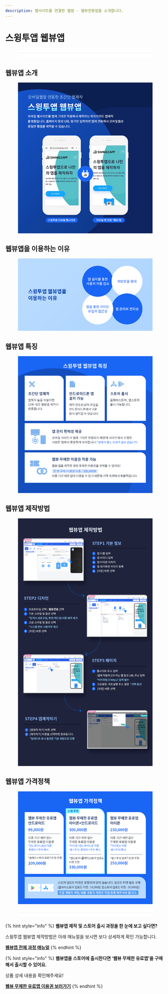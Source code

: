 ```yaml
---
description: 웹사이트를 연결한 웹앱 - 웹뷰전용앱을 소개합니다.
---
```


# 스윙투앱 웹뷰앱

<figure><img src="../../.gitbook/assets/구분선 (2).PNG" alt=""><figcaption></figcaption></figure>

## 웹뷰앱 소개

<figure><img src="../../.gitbook/assets/웹뷰앱홍보이미지1 (1).png" alt=""><figcaption></figcaption></figure>



## 웹뷰앱을 이용하는 이유

<figure><img src="../../.gitbook/assets/웹뷰앱홍보이미지2.png" alt=""><figcaption></figcaption></figure>



## 웹뷰앱 특징

<figure><img src="../../.gitbook/assets/웹뷰앱홍보이미지3.png" alt=""><figcaption></figcaption></figure>



## 웹뷰앱 제작방법

<figure><img src="../../.gitbook/assets/제작방법_V3버전 (1) (1).png" alt=""><figcaption></figcaption></figure>



## 웹뷰앱 가격정책

<div align="left">

<figure><img src="../../.gitbook/assets/웹뷰앱가격 (1).png" alt=""><figcaption></figcaption></figure>

</div>

<figure><img src="../../.gitbook/assets/구분선 (2).PNG" alt=""><figcaption></figcaption></figure>

{% hint style="info" %}
**웹뷰앱 제작 및 스토어 출시 과정을 한 눈에 보고 싶다면?**

스윙투앱 웹뷰앱 제작방법은 아래 매뉴얼을 보시면 보다 상세하게 확인 가능합니다.

[**웹뷰앱 전체 과정 매뉴얼**](https://help-7.gitbook.io/undefined/manual/v3/webapp/webview)
{% endhint %}

{% hint style="info" %}
**웹뷰앱을 스토어에 출시한다면 ‘웹뷰 무제한 유료앱’을 구매해서 출시할 수 있어요.**

상품 상세 내용을 확인해주세요!

[**웹뷰 무제한 유료앱 이용권 보러가기**](https://help-7.gitbook.io/undefined/manual/appmanage/pay/webveiw-unlimited)
{% endhint %}



